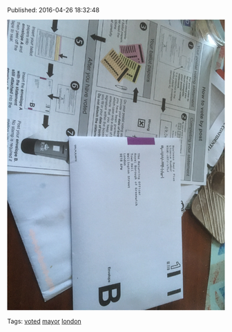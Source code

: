 


Published: 2016-04-26 18:32:48

![](143439595902-0.jpg)

Tags: [voted](tag-voted.md) [mayor](tag-mayor.md) [london](tag-london.md)
